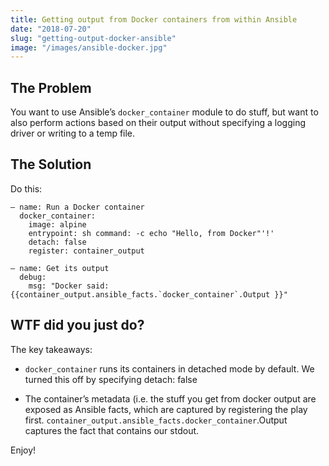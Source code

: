 ```yaml
---
title: Getting output from Docker containers from within Ansible
date: "2018-07-20"
slug: "getting-output-docker-ansible"
image: "/images/ansible-docker.jpg"
---
```


## The Problem

You want to use Ansible’s `docker_container` module to do stuff, but want to
also perform actions based on their output without specifying a logging driver
or writing to a temp file.

## The Solution

Do this:

```
– name: Run a Docker container
  docker_container:
    image: alpine
    entrypoint: sh command: -c echo "Hello, from Docker"'!'
    detach: false
    register: container_output

– name: Get its output
  debug:
    msg: "Docker said: {{container_output.ansible_facts.`docker_container`.Output }}"
```

## WTF did you just do?

The key takeaways:

- `docker_container` runs its containers in detached mode by default. We 
   turned this off by specifying detach: false

- The container’s metadata (i.e. the stuff you get from docker output are
  exposed as Ansible facts, which are captured by registering the play first.
  `container_output.ansible_facts.docker_container`.Output captures the fact
  that contains our stdout.

Enjoy!
